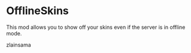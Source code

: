 # OfflineSkins
This mod allows you to show off your skins even if the server is in offline mode.

zlainsama
